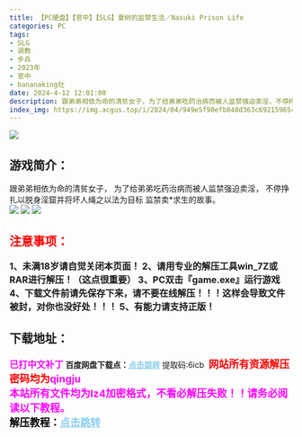 ```yaml
---
title: 【PC硬盘】【官中】【SLG】夏树的监禁生活／Nasuki Prison Life
categories: PC
tags:
- SLG
- 调教
- 步兵
- 2023年
- 官中
- bananaking社
date: 2024-4-12 12:01:00
description: 跟弟弟相依为命的清贫女子，为了给弟弟吃药治病而被人监禁强迫卖淫，不停挣扎以脱身淫窟并将坏人绳之以法为目标监禁卖*求生的故事。
index_img: https://img.acgus.top/i/2024/04/949e5f98efb848d363c692159654ccdf.webp
---
```

![](https://img.acgus.top/i/2024/04/949e5f98efb848d363c692159654ccdf.webp)
## 游戏简介：
跟弟弟相依为命的清贫女子，
为了给弟弟吃药治病而被人监禁强迫卖淫，
不停挣扎以脱身淫窟并将坏人绳之以法为目标
监禁卖*求生的故事。
<br>
![](https://img.acgus.top/i/2024/04/822a32a98f2d10c982b89e4ac09a4181.webp)
![](https://img.acgus.top/i/2024/04/6088a181a45345b82935313cdd74aac0.webp)
![](https://img.acgus.top/i/2024/04/5d4d83b5f6141f0ee9a38781f9f7d050.webp)





## <font color=#FF0000 >注意事项：</font>
<font size=3><b>1、未满18岁请自觉关闭本页面！
2、请用专业的解压工具win_7Z或RAR进行解压！（这点很重要）
3、PC双击『game.exe』运行游戏
4、下载文件前请先保存下来，请不要在线解压！！！这样会导致文件被封，对你也没好处！！！
5、有能力请支持正版！</b></font>

## 下载地址：
<font color=#FF00FF size=3><b>已打中文补丁</b></font>
<b>百度网盘下载点：</b><a href="https://pan.baidu.com/s/1GTgH54SC0IUxjjebSN6JeA?pwd=6icb" style="color: #87CEEB;"><b>点击跳转</b></a> 提取码:6icb
<a style="padding: 0" href="https://post.qingju.org/AD/"><img style="max-width:100%" src="https://img.acgus.top/i/2024/07/478f689b8021d8d499ab43d21acf137a.gif" alt=""></a>
<b><font color=#FF0000 size=4>网站所有资源解压密码均为</b></font><b><font color=#FF00FF size=4>qingju</font><font color=#FF0000 ></font></b><br><b><font color=#FF00FF size=4>本站所有文件均为lz4加密格式，不看必解压失败！！请务必阅读以下教程。</b></font><br><b><font color=#000 size=4>解压教程：</b><a href="https://post.qingju.org/tutorial/000/" style="color: #87CEEB;"><b>点击跳转</b></a>